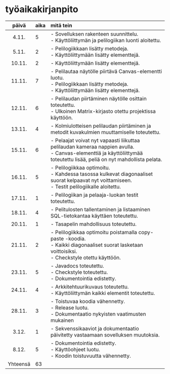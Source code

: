 # työaikakirjanpito

| päivä  | aika | mitä tein  |
| :----: |:-----| :-----|
| 4.11.  | 5    | - Sovelluksen rakenteen suunnittelu.<br> - Käyttöliittymän ja pelilogiikan luonti aloitettu. |
| 5.11.  | 2    | - Pelilogiikkaan lisätty metodeja.<br> - Käyttöliittymään lisätty elementtejä. |
| 10.11. | 2    | - Käyttöliittymään lisätty elementtejä. |
| 11.11. | 7    | - Pelilautaa näytölle piirtävä Canvas-elementti luotu.<br> - Pelilogiikkaan lisätty metodeja.<br> - Käyttöliittymään lisätty elementtejä. |
| 12.11. | 6    | - Pelilaudan piirtäminen näytölle osittain toteutettu.<br> - Ulkoinen Matrix-kirjasto otettu projektissa käyttöön. |
| 13.11. | 4    | - Kolmiulotteisen pelilaudan piirtäminen ja metodit kuvakulmien muuttamiselle toteutettu. |
| 15.11. | 6    | - Pelaajat voivat nyt vapaasti liikuttaa pelilaudan kameraa nappien avulla.<br> - Canvas-elementtiä ja käyttöliittymää toteutettu lisää, peliä on nyt mahdollista pelata. |
| 16.11. | 5    | - Pelilogiikkaa optimoitu.<br> - Kahdessa tasossa kulkevat diagonaaliset suorat kelpaavat nyt voittamiseen.<br> - Testit pelilogiikalle aloitettu. |
| 17.11. | 1    | - Pelilogiikan ja pelaaja-luokan testit toteutettu. |
| 18.11. | 4    | - Pelitulosten tallentaminen ja listaaminen SQL-tietokantaa käyttäen toteutettu. |
| 20.11. | 1    | - Tasapelin mahdollisuus toteutettu. |
| 21.11. | 2    | - Pelilogiikkaa optimoitu poistamalla copy-paste -koodia.<br> - Kaikki diagonaaliset suorat lasketaan voittoisiksi.<br> - Checkstyle otettu käyttöön. |
| 23.11. | 5    | - Javadocs toteutettu.<br> - Checkstyle toteutettu.<br> - Dokumentointia edistetty. |
| 24.11. | 4    | - Arkkitehtuurikuvaus toteutettu.<br> - Käyttöliittymän kaikki elementit toteutettu. |
| 28.11. | 3    | - Toistuvaa koodia vähennetty.<br> - Release luotu.<br> - Dokumentaatio nykyisten vaatimusten mukainen |
| 3.12.  | 1    | - Sekvenssikaaviot ja dokumentaatio päivitetty vastaamaan sovelluksen muutoksia. |
| 8.12.  | 5    | - Dokumentointia edistetty.<br> - Käyttöohjeet luotu.<br> - Koodin toistuvuutta vähennetty. |
| Yhteensä | 63    |